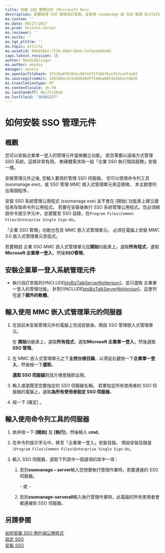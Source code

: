 ```yaml
---
title: 安裝 SSO 管理元件 |Microsoft Docs
description: 若要取得 SSO 管理自訂安裝，並使用 ssomanage 或 SSO 管理 BizTalk Server 中輸入伺服器名稱
ms.custom: ''
ms.date: 09/27/2017
ms.prod: biztalk-server
ms.reviewer: ''
ms.suite: ''
ms.tgt_pltfrm: ''
ms.topic: article
ms.assetid: 096839e2-7129-498d-92ee-5afeea8dbe0d
caps.latest.revision: 16
author: MandiOhlinger
ms.author: mandia
manager: anneta
ms.openlocfilehash: 3f510a876102ec867e2f2f16676cef63cedfaa92
ms.sourcegitcommit: 266308ec5c6a9d8d80ff298ee6051b4843c5d626
ms.translationtype: MT
ms.contentlocale: zh-TW
ms.lasthandoff: 06/27/2018
ms.locfileid: "36981327"
---
```

# <a name="how-to-install-the-sso-administration-component"></a>如何安裝 SSO 管理元件

## <a name="overview"></a>概觀
您可以安裝企業單一登入的管理元件當做獨立功能。 若您需要以遠端方式管理 SSO 系統，這將非常有用。 軟硬體需求與一般「企業 SSO 執行階段服務」安裝一樣。  
  
 安裝管理元件之後, 您輸入要用於管理 SSO 伺服器。 您可以使用命令列工具 (ssomanage.exe)，或 SSO 管理 MMC 嵌入式管理單元來這樣做。 本主題會列出兩個程序。  
  
 安裝 SSO 系統管理公用程式 (ssomanage.exe) 並不會在 [開始] 功能表上建立捷徑來存取命令列公用程式。 若要在安裝後執行 SSO 系統管理公用程式，您必須開啟命令提示字元中，並瀏覽至 SSO 目錄，在`Program Files\Common Files\Enterprise Single Sign-On`。  
  
 「企業 SSO 管理」功能也包含 MMC 嵌入式管理單元。 必須在電腦上安裝 MMC 3.0 嵌入式管理單元至函式。  
  
 若要開啟 企業 SSO MMC 嵌入式管理單元從**開始**功能表上，選取**所有程式**，選取**Microsoft 企業單一登入**，然後**SSO管理**。  
  
## <a name="install-the-enterprise-single-sign-on-administrative-component"></a>安裝企業單一登入系統管理元件  
  
- 執行自訂安裝的[!INCLUDE[btsBizTalkServerNoVersion](../includes/btsbiztalkservernoversion-md.md)]，並只選取 企業單一登入的管理功能。 針對[!INCLUDE[btsBizTalkServerNoVersion](../includes/btsbiztalkservernoversion-md.md)]，這會列在底下**額外的軟體**。  
  
## <a name="enter-the-server-using-the-mmc-snap-in"></a>輸入使用 MMC 嵌入式管理單元的伺服器  
  
1.  在目前未安裝管理元件的電腦上完成安裝後，開啟 SSO 管理嵌入式管理單元。  
  
     在 **開始**功能表上，選取**所有程式**，選取**Microsoft 企業單一登入**，然後選取**SSO 管理**。  
  
2.  在 MMC 嵌入式管理單元之下**主控台根目錄**，以滑鼠右鍵按一下**企業單一登入**，然後按一下**選取**。  
  
     **選取 SSO 伺服器**對話方塊會隨即出現。  
  
3.  輸入或瀏覽至您要指定的 SSO 伺服器名稱。 若要指定所有使用者的 SSO 伺服器的電腦上，選取**為所有使用者設定 SSO 伺服器**。  
  
4.  按一下 [確定] 。  
  
## <a name="enter-the-server-using-the-command-line-tool"></a>輸入使用命令列工具的伺服器  
  
1.  依序按一下 **[開始]** 及 **[執行]**，然後輸入 **cmd**。  
  
2.  在命令列提示字元中，移至「企業單一登入」安裝目錄。 預設安裝目錄是`\Program Files\Common Files\Enterprise Single Sign-On`。  
  
3.  輸入 SSO 伺服器，選取下列其中一個選項的其中一項：  
  
    1.  型別**ssomanage – server**輸入您想要執行管理作業時，若要連接的 SSO 伺服器。  
  
         \- 或 -  
  
    2.  型別**ssomanage-serverall**輸入執行管理作業時，此電腦的所有使用者會都連線到 SSO 伺服器。  
  
## <a name="see-also"></a>另請參閱  
 [如何安裝 SSO 用戶端公用程式](../core/how-to-install-the-sso-client-utility.md)   
 [設定 SSO](../core/configuring-sso.md)   
 [安裝 SSO](../core/installing-sso.md)

